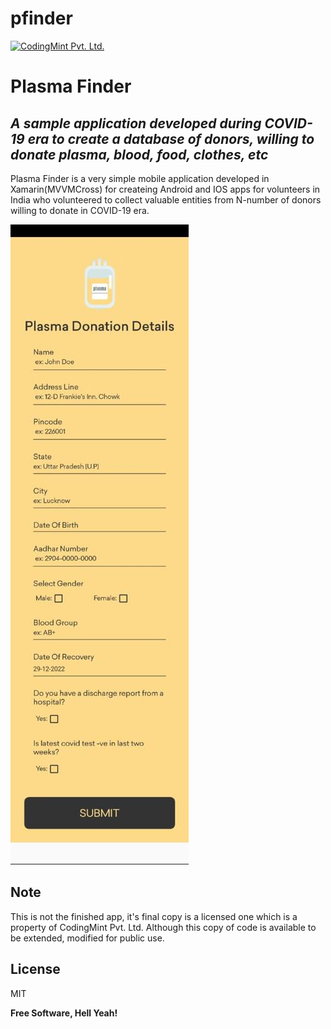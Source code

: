 # pfinder

[![CodingMint Pvt. Ltd.](https://codingmint.com/wp-content/uploads/2022/05/CodingMint-3.png)](https://codingmint.com)

# Plasma Finder
## _A sample application developed during COVID-19 era to create a database of donors, willing to donate plasma, blood, food, clothes, etc_


Plasma Finder is a very simple mobile application developed in Xamarin(MVVMCross) for createing Android and IOS apps for volunteers in India who volunteered to collect valuable entities from N-number of donors willing to donate in COVID-19 era.

[![](https://raw.githubusercontent.com/CodingMintOnGitHub/plasmafinder/master/PlasmaFinder/PlasmaFinder/PlasmaFinder/Constants/ss-one.jpeg)]()

## Note

This is not the finished app, it's final copy is a licensed one which is a property of CodingMint Pvt. Ltd. Although this copy of code is available to be extended, modified for public use.

## License

MIT

**Free Software, Hell Yeah!**
